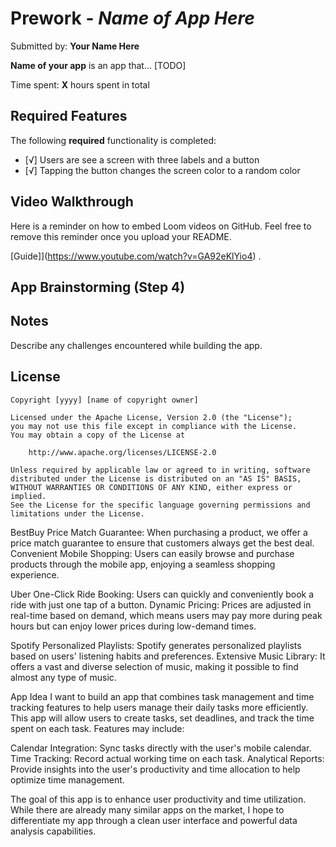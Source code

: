 # Prework - *Name of App Here*

Submitted by: **Your Name Here**

**Name of your app** is an app that... [TODO] 

Time spent: **X** hours spent in total

## Required Features

The following **required** functionality is completed:

- [√] Users are see a screen with three labels and a button
- [√] Tapping the button changes the screen color to a random color
 
## Video Walkthrough

Here is a reminder on how to embed Loom videos on GitHub. Feel free to remove this reminder once you upload your README. 

[Guide]](https://www.youtube.com/watch?v=GA92eKlYio4) .

## App Brainstorming (Step 4)

## Notes

Describe any challenges encountered while building the app.

## License

    Copyright [yyyy] [name of copyright owner]

    Licensed under the Apache License, Version 2.0 (the "License");
    you may not use this file except in compliance with the License.
    You may obtain a copy of the License at

        http://www.apache.org/licenses/LICENSE-2.0

    Unless required by applicable law or agreed to in writing, software
    distributed under the License is distributed on an "AS IS" BASIS,
    WITHOUT WARRANTIES OR CONDITIONS OF ANY KIND, either express or implied.
    See the License for the specific language governing permissions and
    limitations under the License.
    
BestBuy
Price Match Guarantee: When purchasing a product, we offer a price match guarantee to ensure that customers always get the best deal.
Convenient Mobile Shopping: Users can easily browse and purchase products through the mobile app, enjoying a seamless shopping experience.

Uber
One-Click Ride Booking: Users can quickly and conveniently book a ride with just one tap of a button.
Dynamic Pricing: Prices are adjusted in real-time based on demand, which means users may pay more during peak hours but can enjoy lower prices during low-demand times.

Spotify
Personalized Playlists: Spotify generates personalized playlists based on users' listening habits and preferences.
Extensive Music Library: It offers a vast and diverse selection of music, making it possible to find almost any type of music.

App Idea
I want to build an app that combines task management and time tracking features to help users manage their daily tasks more efficiently. This app will allow users to create tasks, set deadlines, and track the time spent on each task. Features may include:

Calendar Integration: Sync tasks directly with the user's mobile calendar.
Time Tracking: Record actual working time on each task.
Analytical Reports: Provide insights into the user's productivity and time allocation to help optimize time management.

The goal of this app is to enhance user productivity and time utilization. While there are already many similar apps on the market, I hope to differentiate my app through a clean user interface and powerful data analysis capabilities.





